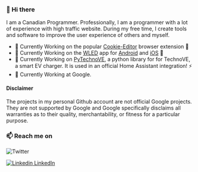 ### 👋 Hi there 
I am a Canadian Programmer. 
Professionally, I am a programmer with a lot of experience with high traffic website.
During my free time, I create tools and software to improve the user experience of others and myself.

- 🔧 Currently Working on the popular [Cookie-Editor](https://cookie-editor.cgagnier.ca/) browser extension 🍪
- 🔧 Currently Working on the [WLED](https://github.com/Aircoookie/WLED/) app for [Android](https://github.com/Moustachauve/WLED-Native-Android) and [iOS](https://github.com/Moustachauve/WLED-Native-iOS) 📱
- 🧠 Currently Working on [PyTechnoVE](https://github.com/Moustachauve/pytechnove), a python library for for TechnoVE, a smart EV charger. It is used in an official Home Assistant integration! ⚡ 
- 💪 Currently Working at Google.

#### Disclaimer
The projects in my personal Github account are not official Google projects. They are not supported by Google and Google specifically disclaims all warranties as to their quality, merchantability, or fitness for a particular purpose.

### 📫 Reach me on 
![Twitter](https://img.shields.io/twitter/follow/moustachauve?style=social)

[![Linkedin](https://i.stack.imgur.com/gVE0j.png) LinkedIn](https://www.linkedin.com/in/cgagnier/)
